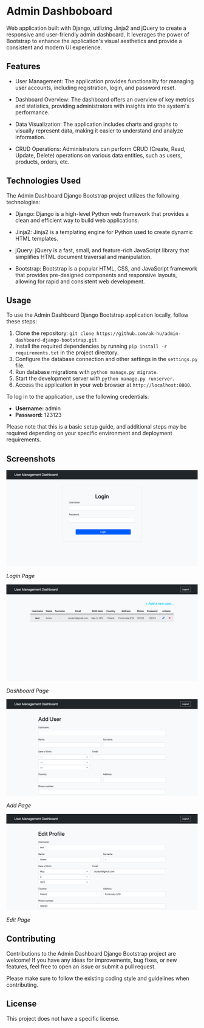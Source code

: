 # Admin Dashboboard 

Web application built with Django, utilizing Jinja2 and jQuery to create a responsive and user-friendly admin dashboard. It leverages the power of Bootstrap to enhance the application's visual aesthetics and provide a consistent and modern UI experience.

## Features

- User Management: The application provides functionality for managing user accounts, including registration, login, and password reset.

- Dashboard Overview: The dashboard offers an overview of key metrics and statistics, providing administrators with insights into the system's performance.

- Data Visualization: The application includes charts and graphs to visually represent data, making it easier to understand and analyze information.

- CRUD Operations: Administrators can perform CRUD (Create, Read, Update, Delete) operations on various data entities, such as users, products, orders, etc.

## Technologies Used

The Admin Dashboard Django Bootstrap project utilizes the following technologies:

- Django: Django is a high-level Python web framework that provides a clean and efficient way to build web applications.

- Jinja2: Jinja2 is a templating engine for Python used to create dynamic HTML templates.

- jQuery: jQuery is a fast, small, and feature-rich JavaScript library that simplifies HTML document traversal and manipulation.

- Bootstrap: Bootstrap is a popular HTML, CSS, and JavaScript framework that provides pre-designed components and responsive layouts, allowing for rapid and consistent web development.

## Usage

To use the Admin Dashboard Django Bootstrap application locally, follow these steps:

1. Clone the repository: `git clone https://github.com/ak-hu/admin-dashboard-django-bootstrap.git`
2. Install the required dependencies by running `pip install -r requirements.txt` in the project directory.
3. Configure the database connection and other settings in the `settings.py` file.
4. Run database migrations with `python manage.py migrate`.
5. Start the development server with `python manage.py runserver`.
6. Access the application in your web browser at `http://localhost:8000`.


To log in to the application, use the following credentials:

- **Username:** admin
- **Password:** 123123

Please note that this is a basic setup guide, and additional steps may be required depending on your specific environment and deployment requirements.

## Screenshots

![Login](screenshots/screenshot_login.png)

*Login Page*

![Dashboard](screenshots/screenshot_dashboard.png)

*Dashboard Page*

![Add](screenshots/screenshot_add1.png)

*Add Page*

![Edit](screenshots/screenshot_edit.png)

*Edit Page*

## Contributing

Contributions to the Admin Dashboard Django Bootstrap project are welcome! If you have any ideas for improvements, bug fixes, or new features, feel free to open an issue or submit a pull request.

Please make sure to follow the existing coding style and guidelines when contributing.

## License

This project does not have a specific license.
